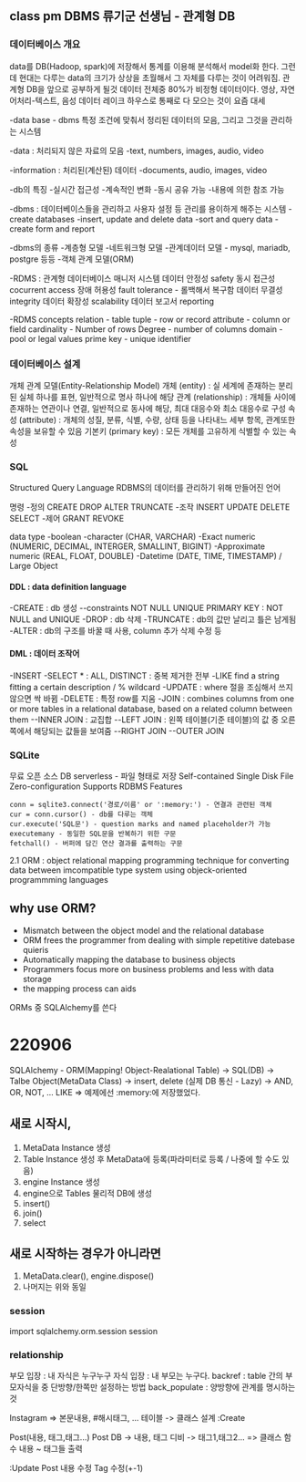 ## class pm DBMS 류기군 선생님 - 관계형 DB
### 데이터베이스 개요
data를 DB(Hadoop, spark)에 저장해서 통계를 이용해 분석해서 model화 한다. 그런데 현대는 다루는 data의 크기가 상상을 초월해서 그 자체를 다루는 것이 어려워짐. 
관계형 DB을 앞으로 공부하게 될것
데이터 전체중 80%가 비정형 데이터이다. 영상, 자연어처리-텍스트, 음성
데이터 레이크 하우스로 통째로 다 모으는 것이 요즘 대세

-data base - dbms
특정 조건에 맞춰서 정리된 데이터의 모음, 그리고 그것을 관리하는 시스템

-data : 처리되지 않은 자료의 모음
-text, numbers, images, audio, video

-information : 처리된(계산된) 데이터
-documents, audio, images, video

-db의 특징
	-실시간 접근성
	-계속적인 변화 
	-동시 공유 가능
	-내용에 의한 참조 가능

-dbms : 데이터베이스들을 관리하고 사용자 설정 등 관리를 용이하게 해주는 시스템
	-create databases
	-insert, update and delete data
	-sort and query data
	-create form and report

-dbms의 종류
	-계층형 모델
	-네트워크형 모델
	-관계데이터 모델 - mysql, mariadb, postgre 등등
	-객체 관계 모델(ORM)

-RDMS : 관계형 데이터베이스 매니저 시스템
	데이터 안정성 safety
	동시 접근성 cocurrent access
	장애 허용성 fault tolerance - 롤백해서 복구함
	데이터 무결성 integrity
	데이터 확장성 scalability
	데이터 보고서 reporting

-RDMS concepts
	relation - table
	tuple - row or record
	attribute - column or field
	cardinality - Number of rows
	Degree - number of columns
	domain - pool or legal values
	prime key - unique identifier


### 데이터베이스 설계
개체 관계 모델(Entity-Relationship Model)
개체 (entity) : 실 세계에 존재하는 분리된 실체 하나를 표현, 일반적으로 명사 하나에 해당
관계 (relationship) : 개체들 사이에 존재하는 연관이나 연결, 일반적으로 동사에 해당, 최대 대응수와 최소 대응수로 구성
속성 (attribute) : 개체의 성질, 분류, 식별, 수량, 상태 등을 나타내느 세부 항목, 관계또한 속성을 보유할 수 있음
기본키 (primary key) : 모든 개체를 고유하게 식별할 수 있는 속성


### SQL
Structured Query Language
 RDBMS의 데이터를 관리하기 위해 만들어진 언어

명령
-정의 CREATE DROP ALTER TRUNCATE
-조작 INSERT UPDATE DELETE SELECT
-제어 GRANT REVOKE

data type
-boolean
-character (CHAR, VARCHAR)
-Exact numeric (NUMERIC, DECIMAL, INTERGER, SMALLINT, BIGINT)
-Approximate numeric (REAL, FLOAT, DOUBLE)
-Datetime (DATE, TIME, TIMESTAMP) / Large Object

#### DDL : data definition language
-CREATE : db 생성
 --constraints
	NOT NULL
	UNIQUE
	PRIMARY KEY : NOT NULL and UNIQUE
-DROP : db 삭제
-TRUNCATE : db의 값만 날리고 틀은 남게됨
-ALTER : db의 구조를 바꿀 때 사용, column 추가 삭제 수정 등

#### DML : 데이터 조작어
-INSERT
-SELECT * : ALL, DISTINCT : 중복 제거한 전부
-LIKE find a string fitting a certain description / % wildcard
-UPDATE : where 절을 조심해서 쓰지 않으면 싹 바뀜
-DELETE : 특정 row를 지움
-JOIN : combines columns from one or more tables in a relational database, based on a related column between them
	--INNER JOIN : 교집합
	--LEFT JOIN : 왼쪽 테이블(기준 테이블)의 값 중 오른쪽에서 해당되는 값들을 보여줌
	--RIGHT JOIN
	--OUTER JOIN


### SQLite
무료 오픈 소스 DB
serverless - 파일 형태로 저장
Self-contained
Single Disk File
Zero-configuration
Supports RDBMS Features

```import sqlite3
conn = sqlite3.connect('경로/이름' or ':memory:') - 연결과 관련된 객체
cur = conn.cursor() - db를 다루는 객체
cur.execute('SQL문') - question marks and named placeholder가 가능
executemany - 동일한 SQL문을 반복하기 위한 구문
fetchall() - 버퍼에 담긴 연산 결과를 출력하는 구문
```

2.1 ORM : object relational mapping
 programming technique for converting data between imcompatible type system using objeck-oriented programmming languages

## why use ORM?
- Mismatch between the object model and the relational database
- ORM frees the programmer from dealing with simple repetitive datebase quieris
- Automatically mapping the database to business objects
- Programmers focus more on business problems and less with data storage
- the mapping process can aids

ORMs 중 SQLAlchemy를 쓴다


# 220906
SQLAlchemy - ORM(Mapping! Object-Realational Table)
					->	SQL(DB)
					->	Talbe Object(MetaData Class)
					->	insert, delete (실제 DB 통신 - Lazy)
					->	AND, OR, NOT, ... LIKE => 예제에선 :memory:에 저장했었다.

## 새로 시작시,
1. MetaData Instance 생성
2. Table Instance 생성 후 MetaData에 등록(파라미터로 등록 / 나중에 할 수도 있음)
3. engine Instance 생성
4. engine으로 Tables 물리적 DB에 생성
5. insert()
6. join()
7. select
## 새로 시작하는 경우가 아니라면
1. MetaData.clear(), engine.dispose()
2. 나머지는 위와 동일


### session
import sqlalchemy.orm.session session

### relationship
부모 입장 : 내 자식은 누구누구
자식 입장 : 내 부모는 누구다.
backref : table 간의 부모자식을 중 단방향/한쪽만 설정하는 방법
back_populate : 양방향에 관계를 명시하는 것



Instagram => 본문내용, #해시태그, ...
테이블 -> 클래스 설계
:Create

Post(내용, 태그,태그...)
Post DB -> 내용, 태그 디비 -> 태그1,태그2... => 클래스 함수
내용 ~ 태그들 출력

:Update
Post 내용 수정
Tag 수정(+-1)
